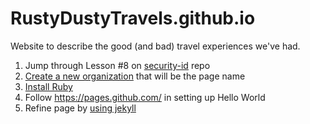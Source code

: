# RustyDustyTravels.github.io
Website to describe the good (and bad) travel experiences we've had.

1. Jump through Lesson \#8 on [security-id](https://github.com/brianddk/security-id#readme) repo
2. [Create a new organization](
https://docs.github.com/en/organizations/collaborating-with-groups-in-organizations/creating-a-new-organization-from-scratch
) that will be the page name
3. [Install Ruby](https://jekyllrb.com/docs/installation/windows/)
3. Follow https://pages.github.com/ in setting up Hello World
4. Refine page by [using jekyll](https://docs.github.com/en/pages/setting-up-a-github-pages-site-with-jekyll)
